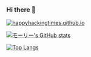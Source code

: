 ### Hi there 👋

<!--
**SuZu008006/suzu008006** is a ✨ _special_ ✨ repository because its `README.md` (this file) appears on your GitHub profile.

Here are some ideas to get you started:

- 🔭 I’m currently working on ...
- 🌱 I’m currently learning ...
- 👯 I’m looking to collaborate on ...
- 🤔 I’m looking for help with ...
- 💬 Ask me about ...
- 📫 How to reach me: ...
- 😄 Pronouns: ...
- ⚡ Fun fact: ...
-->


<p align="left">
  <a href="[[https://happyhackingtimes.github.io/](https://happyhackingtimes.github.io/)](https://happyhackingtimes.github.io/)">
    <img src="https://img.shields.io/badge/Website%2FBlog-happyhackingtimes.github.io-%238cd2d5" alt="happyhackingtimes.github.io"/>
  </a>
</p>


[![モーリー's GitHub stats](https://github-readme-stats.vercel.app/api?username=suzu008006&theme=vue-dark&show_icons=true)](https://github.com/suzu008006/github-readme-stats)


[![Top Langs](https://github-readme-stats.vercel.app/api/top-langs/?username=suzu008006&theme=vue-dark&show_icons=true&layout=compact)](https://github.com/suzu008006/github-readme-stats)
